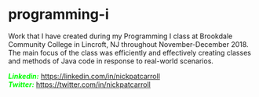# programming-i
Work that I have created during my Programming I class at Brookdale Community College in Lincroft, NJ throughout November-December 2018. The main focus of the class was efficiently and effectively creating classes and methods of Java code in response to real-world scenarios.

<font color = "#00FF00"><b><i>Linkedin:</font></b></i> https://linkedin.com/in/nickpatcarroll <br>
<font color = "#00FF00"><b><i>Twitter:</font></b></i> https://twitter.com/in/nickpatcarroll

